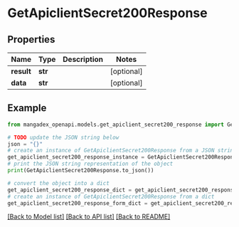 # GetApiclientSecret200Response


## Properties

Name | Type | Description | Notes
------------ | ------------- | ------------- | -------------
**result** | **str** |  | [optional] 
**data** | **str** |  | [optional] 

## Example

```python
from mangadex_openapi.models.get_apiclient_secret200_response import GetApiclientSecret200Response

# TODO update the JSON string below
json = "{}"
# create an instance of GetApiclientSecret200Response from a JSON string
get_apiclient_secret200_response_instance = GetApiclientSecret200Response.from_json(json)
# print the JSON string representation of the object
print(GetApiclientSecret200Response.to_json())

# convert the object into a dict
get_apiclient_secret200_response_dict = get_apiclient_secret200_response_instance.to_dict()
# create an instance of GetApiclientSecret200Response from a dict
get_apiclient_secret200_response_form_dict = get_apiclient_secret200_response.from_dict(get_apiclient_secret200_response_dict)
```
[[Back to Model list]](../README.md#documentation-for-models) [[Back to API list]](../README.md#documentation-for-api-endpoints) [[Back to README]](../README.md)


